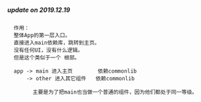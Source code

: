 

##### update on 2019.12.19
      作用：
      整体App的第一层入口。
      直接进入main依赖库，跳转到主页。
      没有任何UI，没有什么逻辑。
      但是这个类似于一个 根部。

      app -> main 进入主页        依赖commonlib
          -> other 进入其它组件   依赖commonlib

            主要是为了把main也当做一个普通的组件，因为他们都处于同一等级。